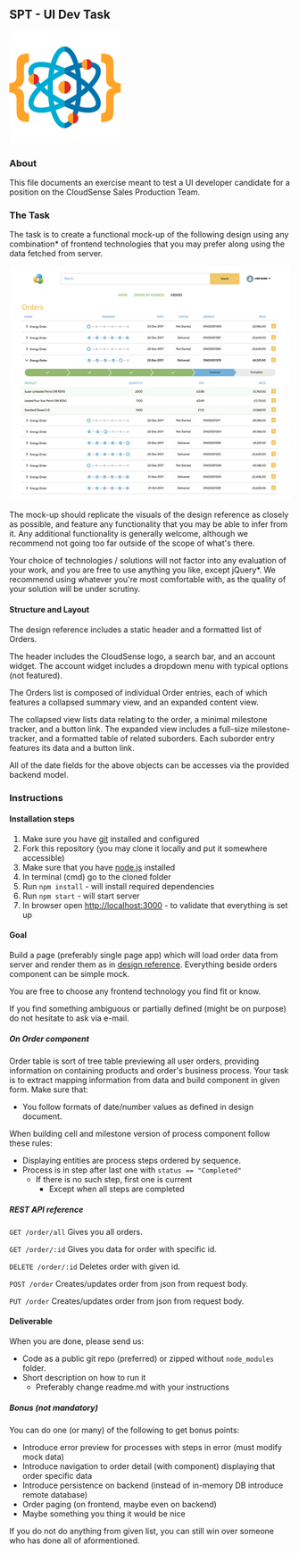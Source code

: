 SPT - UI Dev Task
-----------------
![SPT Labs](/assets/logo_SPT.png)

### About

This file documents an exercise meant to test a UI developer candidate for a position on the CloudSense Sales Production Team. 

### The Task

The task is to create a functional mock-up of the following design using any combination\* of frontend technologies that you may prefer along using the data fetched from server.

![Design reference](/assets/design_reference_preview.jpg)

The mock-up should replicate the visuals of the design reference as closely as possible, and feature any functionality that you may be able to infer from it. Any additional functionality is generally welcome, although we recommend not going too far outside of the scope of what's there.

Your choice of technologies / solutions will not factor into any evaluation of your work, and you are free to use anything you like, except jQuery\*. We recommend using whatever you're most comfortable with, as the quality of your solution will be under scrutiny.

#### Structure and Layout

The design reference includes a static header and a formatted list of Orders.

The header includes the CloudSense logo, a search bar, and an account widget. The account widget includes a dropdown menu with typical options (not featured).

The Orders list is composed of individual Order entries, each of which features a collapsed summary view, and an expanded content view. 

The collapsed view lists data relating to the order, a minimal milestone tracker, and a button link. The expanded view includes a full-size milestone-tracker, and a formatted table of related suborders. Each suborder entry features its data and a button link.

All of the date fields for the above objects can be accesses via the provided backend model.

### Instructions

#### Installation steps
1. Make sure you have [git](https://git-scm.com/downloads) installed and configured
1. Fork this repository (you may clone it locally and put it somewhere accessible)
1. Make sure that you have [node.js](https://nodejs.org/en/) installed
1. In terminal (cmd) go to the cloned folder
1. Run `npm install` - will install required dependencies
1. Run `npm start` - will start server
1. In browser open [http://localhost:3000](http://localhost:3000) - to validate that everything is set up

#### Goal
Build a page (preferably single page app) which will load order data from server and render them as in [design reference](/assets/design_reference.jpg).
Everything beside orders component can be simple mock.

You are free to choose any frontend technology you find fit or know.

If you find something ambiguous or partially defined (might be on purpose) do not hesitate to ask via e-mail. 

##### On Order component
Order table is sort of tree table previewing all user orders, providing information on containing products and order's business process. Your task is to extract mapping information from data and build component in given form.
Make sure that:
* You follow formats of date/number values as defined in design document.

When building cell and milestone version of process component follow these rules:
* Displaying entities are process steps ordered by sequence.
* Process is in step after last one with `status == "Completed"`
  + If there is no such step, first one is current
    + Except when all steps are completed

##### REST API reference
```GET /order/all```
Gives you all orders.

```GET /order/:id```
Gives you data for order with specific id.

```DELETE /order/:id```
Deletes order with given id.

```POST /order```
Creates/updates order from json from request body.

```PUT /order```
Creates/updates order from json from request body.

#### Deliverable
When you are done, please send us:
* Code as a public git repo (preferred) or zipped without `node_modules` folder.
* Short description on how to run it
  * Preferably change readme.md with your instructions

##### Bonus (not mandatory)
You can do one (or many) of the following to get bonus points:
* Introduce error preview for processes with steps in error (must modify mock data)
* Introduce navigation to order detail (with component) displaying that order specific data
* Introduce persistence on backend (instead of in-memory DB introduce remote database)
* Order paging (on frontend, maybe even on backend)
* Maybe something you thing it would be nice

If you do not do anything from given list, you can still win over someone who has done all of aformentioned.